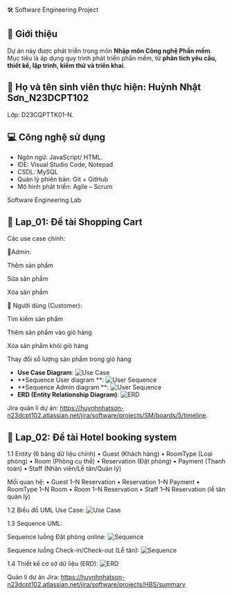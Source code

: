 🛠️ Software Engineering Project 

## 📌 Giới thiệu
Dự án này được phát triển trong môn **Nhập môn Công nghệ Phần mềm**.  
Mục tiêu là áp dụng quy trình phát triển phần mềm, từ **phân tích yêu cầu, thiết kế, lập trình, kiểm thử và triển khai**.  

## 👥 Họ và tên sinh viên thực hiện: Huỳnh Nhật Sơn_N23DCPT102
Lớp: D23CQPTTK01-N.

## 💻 Công nghệ sử dụng
- Ngôn ngữ: JavaScript/ HTML.
- IDE: Visual Studio Code, Notepad
- CSDL: MySQL 
- Quản lý phiên bản: Git + GitHub
- Mô hình phát triển: Agile – Scrum  


Software Engineering Lab 

## 📐 Lap_01: Đề tài Shopping Cart

Các use case chính:

👤Admin:

Thêm sản phẩm

Sửa sản phẩm

Xóa sản phẩm

🛒 Người dùng (Customer):

Tìm kiếm sản phẩm

Thêm sản phẩm vào giỏ hàng

Xóa sản phẩm khỏi giỏ hàng

Thay đổi số lượng sản phẩm trong giỏ hàng

- **Use Case Diagram**: ![Use Case](https://github.com/SounHuynh/NMCPM/issues/1#issue-3483538595)
- **Sequence User diagram **: ![User Sequence](https://github.com/SounHuynh/NMCPM/issues/2#issue-3483541930)
- **Sequence Admin diagram **: ![User Sequence](https://github.com/SounHuynh/NMCPM/issues/3#issue-3483543456)
- **ERD (Entity Relationship Diagram)**: ![ERD](https://github.com/SounHuynh/NMCPM/issues/4#issue-3483544175)

Jira quản lí dự án: https://huynhnhatson-n23dcpt102.atlassian.net/jira/software/projects/SM/boards/5/timeline.

 
## 📐 Lap_02: Đề tài Hotel booking system

1.1 Entity (6 bảng dữ liệu chính)
• Guest (Khách hàng)
• RoomType (Loại phòng)
• Room (Phòng cụ thể)
• Reservation (Đặt phòng)
• Payment (Thanh toán)
• Staff (Nhân viên/Lễ tân/Quản lý)

Mối quan hệ:
• Guest 1–N Reservation
• Reservation 1–N Payment
• RoomType 1–N Room
• Room 1–N Reservation
• Staff 1–N Reservation (lễ tân quản lý)



1.2 Biểu đồ UML Use Case: ![Use Case](https://github.com/SounHuynh/NMCPM/issues/5#issue-3483553974)

1.3 Sequence UML: 

Sequence luồng Đặt phòng online: ![Sequence](https://github.com/SounHuynh/NMCPM/issues/6#issue-3483555739)

Sequence luồng Check-in/Check-out (Lễ tân):  ![Sequence](https://github.com/SounHuynh/NMCPM/issues/7#issue-3483556163)

1.4 Thiết kế cơ sở dữ liệu (ERD): ![ERD](https://github.com/SounHuynh/NMCPM/issues/8#issue-3483556760) 

Quản lí dự án Jira: https://huynhnhatson-n23dcpt102.atlassian.net/jira/software/projects/HBS/summary



